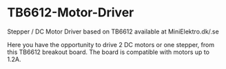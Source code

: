 # TB6612-Motor-Driver
Stepper / DC Motor Driver based on TB6612 available at MiniElektro.dk/.se

Here you have the opportunity to drive 2 DC motors or one stepper, from this TB6612 breakout board.
The board is compatible with motors up to 1.2A.

